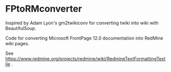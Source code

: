 # FPtoRMconverter
Inspired by Adam Lyon's gm2twikiconv for converting twiki into wiki with BeautifulSoup.

Code for converting Microsoft FrontPage 12.0 documentation into RedMine wiki pages. 

See https://www.redmine.org/projects/redmine/wiki/RedmineTextFormattingTextile . 





